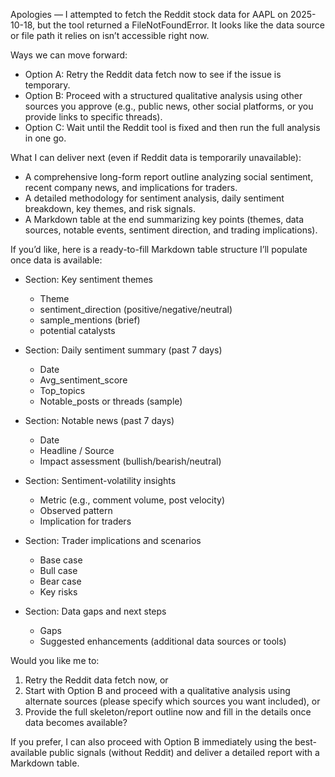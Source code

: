 Apologies — I attempted to fetch the Reddit stock data for AAPL on 2025-10-18, but the tool returned a FileNotFoundError. It looks like the data source or file path it relies on isn’t accessible right now.

Ways we can move forward:
- Option A: Retry the Reddit data fetch now to see if the issue is temporary.
- Option B: Proceed with a structured qualitative analysis using other sources you approve (e.g., public news, other social platforms, or you provide links to specific threads).
- Option C: Wait until the Reddit tool is fixed and then run the full analysis in one go.

What I can deliver next (even if Reddit data is temporarily unavailable):
- A comprehensive long-form report outline analyzing social sentiment, recent company news, and implications for traders.
- A detailed methodology for sentiment analysis, daily sentiment breakdown, key themes, and risk signals.
- A Markdown table at the end summarizing key points (themes, data sources, notable events, sentiment direction, and trading implications).

If you’d like, here is a ready-to-fill Markdown table structure I’ll populate once data is available:

- Section: Key sentiment themes
  - Theme
  - sentiment_direction (positive/negative/neutral)
  - sample_mentions (brief)
  - potential catalysts

- Section: Daily sentiment summary (past 7 days)
  - Date
  - Avg_sentiment_score
  - Top_topics
  - Notable_posts or threads (sample)

- Section: Notable news (past 7 days)
  - Date
  - Headline / Source
  - Impact assessment (bullish/bearish/neutral)

- Section: Sentiment-volatility insights
  - Metric (e.g., comment volume, post velocity)
  - Observed pattern
  - Implication for traders

- Section: Trader implications and scenarios
  - Base case
  - Bull case
  - Bear case
  - Key risks

- Section: Data gaps and next steps
  - Gaps
  - Suggested enhancements (additional data sources or tools)

Would you like me to:
1) Retry the Reddit data fetch now, or
2) Start with Option B and proceed with a qualitative analysis using alternate sources (please specify which sources you want included), or
3) Provide the full skeleton/report outline now and fill in the details once data becomes available?

If you prefer, I can also proceed with Option B immediately using the best-available public signals (without Reddit) and deliver a detailed report with a Markdown table.